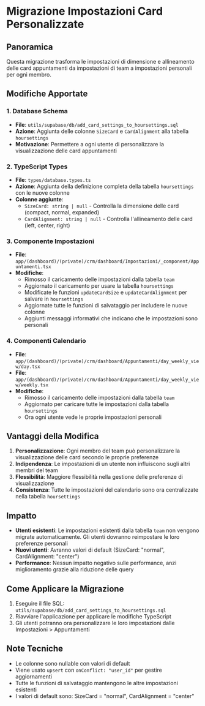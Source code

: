 # Migrazione Impostazioni Card Personalizzate

## Panoramica
Questa migrazione trasforma le impostazioni di dimensione e allineamento delle card appuntamenti da impostazioni di team a impostazioni personali per ogni membro.

## Modifiche Apportate

### 1. Database Schema
- **File**: `utils/supabase/db/add_card_settings_to_hoursettings.sql`
- **Azione**: Aggiunta delle colonne `SizeCard` e `CardAlignment` alla tabella `hoursettings`
- **Motivazione**: Permettere a ogni utente di personalizzare la visualizzazione delle card appuntamenti

### 2. TypeScript Types
- **File**: `types/database.types.ts`
- **Azione**: Aggiunta della definizione completa della tabella `hoursettings` con le nuove colonne
- **Colonne aggiunte**:
  - `SizeCard: string | null` - Controlla la dimensione delle card (compact, normal, expanded)
  - `CardAlignment: string | null` - Controlla l'allineamento delle card (left, center, right)

### 3. Componente Impostazioni
- **File**: `app/(dashboard)/(private)/crm/dashboard/Impostazioni/_component/Appuntamenti.tsx`
- **Modifiche**:
  - Rimosso il caricamento delle impostazioni dalla tabella `team`
  - Aggiornato il caricamento per usare la tabella `hoursettings`
  - Modificate le funzioni `updateCardSize` e `updateCardAlignment` per salvare in `hoursettings`
  - Aggiornate tutte le funzioni di salvataggio per includere le nuove colonne
  - Aggiunti messaggi informativi che indicano che le impostazioni sono personali

### 4. Componenti Calendario
- **File**: `app/(dashboard)/(private)/crm/dashboard/Appuntamenti/day_weekly_view/day.tsx`
- **File**: `app/(dashboard)/(private)/crm/dashboard/Appuntamenti/day_weekly_view/weekly.tsx`
- **Modifiche**:
  - Rimosso il caricamento delle impostazioni dalla tabella `team`
  - Aggiornato per caricare tutte le impostazioni dalla tabella `hoursettings`
  - Ora ogni utente vede le proprie impostazioni personali

## Vantaggi della Modifica

1. **Personalizzazione**: Ogni membro del team può personalizzare la visualizzazione delle card secondo le proprie preferenze
2. **Indipendenza**: Le impostazioni di un utente non influiscono sugli altri membri del team
3. **Flessibilità**: Maggiore flessibilità nella gestione delle preferenze di visualizzazione
4. **Consistenza**: Tutte le impostazioni del calendario sono ora centralizzate nella tabella `hoursettings`

## Impatto

- **Utenti esistenti**: Le impostazioni esistenti dalla tabella `team` non vengono migrate automaticamente. Gli utenti dovranno reimpostare le loro preferenze personali
- **Nuovi utenti**: Avranno valori di default (SizeCard: "normal", CardAlignment: "center")
- **Performance**: Nessun impatto negativo sulle performance, anzi miglioramento grazie alla riduzione delle query

## Come Applicare la Migrazione

1. Eseguire il file SQL: `utils/supabase/db/add_card_settings_to_hoursettings.sql`
2. Riavviare l'applicazione per applicare le modifiche TypeScript
3. Gli utenti potranno ora personalizzare le loro impostazioni dalle Impostazioni > Appuntamenti

## Note Tecniche

- Le colonne sono nullable con valori di default
- Viene usato `upsert` con `onConflict: "user_id"` per gestire aggiornamenti
- Tutte le funzioni di salvataggio mantengono le altre impostazioni esistenti
- I valori di default sono: SizeCard = "normal", CardAlignment = "center" 